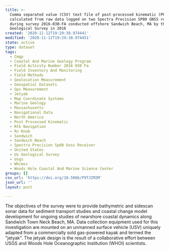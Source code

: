 ```yaml
---
title: >-
  Comma separated value (CSV) text file of post-processed kinematic (PPK) data
  calculated from raw data logged on two Spectra Precision SP80 GNSS receivers
  during survey 2016-030-FA conducted offshore Sandwich Beach, MA by the U.S.
  Geological Survey in 2016
created: '2020-11-12T19:29:38.974441'
modified: '2020-11-12T19:29:38.974451'
state: active
type: dataset
tags:
  - Cmgp
  - Coastal And Marine Geology Program
  - Field Activity Number 2016 030 Fa
  - Field Inventory And Monitoring
  - Field Methods
  - Geolocation Measurement
  - Geospatial Datasets
  - Gps Measurement
  - Jetyak
  - Map Coordinate Systems
  - Marine Geology
  - Massachusetts
  - Navigational Data
  - North America
  - Post Processed Kinematic
  - Rtk Navigation
  - Rv Knob
  - Sandwich
  - Sandwich Beach
  - Spectra Precision Sp80 Gnss Receiver
  - United States
  - Us Geological Survey
  - Usgs
  - Whcmsc
  - Woods Hole Coastal And Marine Science Center
groups: []
csv_url: 'https://doi.org/10.5066/P9TJIM2M'
json_url: ''
layout: post

---
```

The objectives of the survey were to provide bathymetric and sidescan sonar data for sediment transport studies and coastal change model development for ongoing studies of nearshore coastal dynamics along Sandwich Town Neck Beach, MA. Data collection equipment used for this investigation are mounted on an unmanned surface vehicle (USV) uniquely adapted from a commercially sold gas-powered kayak and termed the "jetyak". The jetyak design is the result of a collaborative effort between USGS and Woods Hole Oceanographic Institution (WHOI) scientists.

